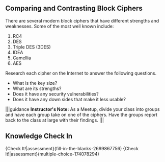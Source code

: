 ## Comparing and Contrasting Block Ciphers

There are several modern block ciphers that have different strengths and weaknesses.  Some of the most well known include: 

1. RC4
1. DES
1. Triple DES (3DES)
1. IDEA
1. Camellia
1. AES

Research each cipher on the Internet to answer the following questions.
- What is the key size?
- What are its strengths?
- Does it have any security vulnerabilities?
- Does it have any down sides that make it less usable?


|||guidance
**Instructor's Note:** As a Meetup, divide your class into groups and have each group take on one of the ciphers. Have the groups report back to the class at large with their findings.
|||

## Knowledge Check In
{Check It!|assessment}(fill-in-the-blanks-2699867756)
{Check It!|assessment}(multiple-choice-174078294)

